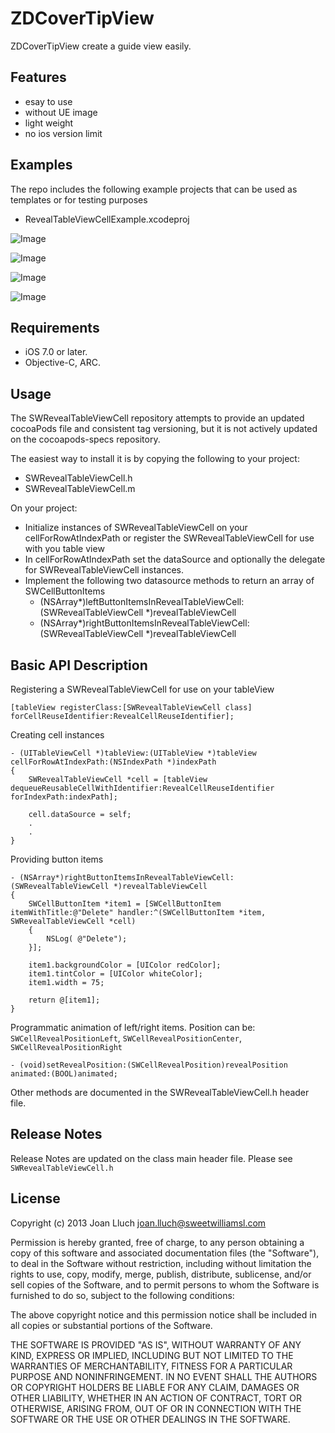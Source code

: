 # ZDCoverTipView

ZDCoverTipView create a guide view easily.


## Features

* esay to use
* without UE image
* light weight
* no ios version limit

## Examples

The repo includes the following example projects that can be used as templates or for testing purposes
* RevealTableViewCellExample.xcodeproj

![Image](https://raw.github.com/John-Lluch/SWRevealTableViewCell/master/SWRevealTableViewCellImage0.png)
    
![Image](https://raw.github.com/John-Lluch/SWRevealTableViewCell/master/SWRevealTableViewCellImage2.png)
    
![Image](https://raw.github.com/John-Lluch/SWRevealTableViewCell/master/SWRevealTableViewCellImage1.png)
    
![Image](https://raw.github.com/John-Lluch/SWRevealTableViewCell/master/SWRevealTableViewCellImage3.png)


## Requirements

* iOS 7.0 or later.
* Objective-C, ARC.

## Usage

The SWRevealTableViewCell repository attempts to provide an updated cocoaPods file and consistent tag versioning, but it is not actively updated on the cocoapods-specs repository.

The easiest way to install it is by copying the following to your project:
* SWRevealTableViewCell.h
* SWRevealTableViewCell.m

On your project:
* Initialize instances of SWRevealTableViewCell on your cellForRowAtIndexPath or register the SWRevealTableViewCell for use with you table view
* In cellForRowAtIndexPath set the dataSource and optionally the delegate for SWRevealTableViewCell instances.
* Implement the following two datasource methods to return an array of SWCellButtonItems
    - (NSArray*)leftButtonItemsInRevealTableViewCell:(SWRevealTableViewCell *)revealTableViewCell 
    - (NSArray*)rightButtonItemsInRevealTableViewCell:(SWRevealTableViewCell *)revealTableViewCell

## Basic API Description

Registering a SWRevealTableViewCell for use on your tableView

    [tableView registerClass:[SWRevealTableViewCell class] forCellReuseIdentifier:RevealCellReuseIdentifier];

Creating cell instances
    
    - (UITableViewCell *)tableView:(UITableView *)tableView cellForRowAtIndexPath:(NSIndexPath *)indexPath
    {
        SWRevealTableViewCell *cell = [tableView dequeueReusableCellWithIdentifier:RevealCellReuseIdentifier forIndexPath:indexPath];

        cell.dataSource = self;
        .
        .
    }

Providing button items

    - (NSArray*)rightButtonItemsInRevealTableViewCell:(SWRevealTableViewCell *)revealTableViewCell
    {
        SWCellButtonItem *item1 = [SWCellButtonItem itemWithTitle:@"Delete" handler:^(SWCellButtonItem *item, SWRevealTableViewCell *cell)
        {
            NSLog( @"Delete");
        }];
    
        item1.backgroundColor = [UIColor redColor];
        item1.tintColor = [UIColor whiteColor];
        item1.width = 75;
        
        return @[item1];
    }

Programmatic animation of left/right items. Position can be: `SWCellRevealPositionLeft`, `SWCellRevealPositionCenter`, `SWCellRevealPositionRight`

    - (void)setRevealPosition:(SWCellRevealPosition)revealPosition animated:(BOOL)animated;
	
Other methods are documented in the SWRevealTableViewCell.h header file.

## Release Notes

Release Notes are updated on the class main header file. Please see `SWRevealTableViewCell.h`

## License

Copyright (c) 2013 Joan Lluch <joan.lluch@sweetwilliamsl.com>

Permission is hereby granted, free of charge, to any person obtaining a copy
of this software and associated documentation files (the "Software"), to deal
in the Software without restriction, including without limitation the rights
to use, copy, modify, merge, publish, distribute, sublicense, and/or sell
copies of the Software, and to permit persons to whom the Software is furnished
to do so, subject to the following conditions:

The above copyright notice and this permission notice shall be included in all
copies or substantial portions of the Software.

THE SOFTWARE IS PROVIDED "AS IS", WITHOUT WARRANTY OF ANY KIND, EXPRESS OR
IMPLIED, INCLUDING BUT NOT LIMITED TO THE WARRANTIES OF MERCHANTABILITY,
FITNESS FOR A PARTICULAR PURPOSE AND NONINFRINGEMENT. IN NO EVENT SHALL THE
AUTHORS OR COPYRIGHT HOLDERS BE LIABLE FOR ANY CLAIM, DAMAGES OR OTHER
LIABILITY, WHETHER IN AN ACTION OF CONTRACT, TORT OR OTHERWISE, ARISING FROM,
OUT OF OR IN CONNECTION WITH THE SOFTWARE OR THE USE OR OTHER DEALINGS IN
THE SOFTWARE.
